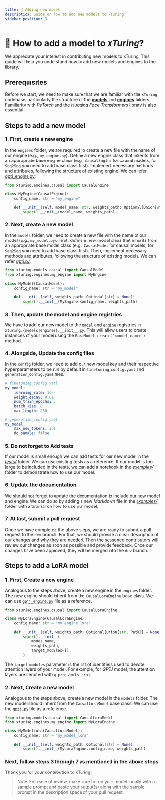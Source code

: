 ```yaml
---
title: 🤖 Adding new model
description: Guide on how to add new models to xTuring
sidebar_position: 3
---
```


# 🤖 How to add a model to _xTuring_?

We appreciate your interest in contributing new models to xTuring. This guide will help you understand how to add new models and engines to the library.

## Prerequisites
Before we start, we need to make sure that we are familiar with the `xTuring` codebase, particularly the structure of the [__models__](https://github.com/stochasticai/xTuring/tree/main/src/xturing/models) and [__engines__](https://github.com/stochasticai/xTuring/tree/main/src/xturing/engines) folders. Familiarity with _PyTorch_ and the _Hugging Face Transformers_ library is also essential.

## Steps to add a new model

### 1. First, create a new engine
In the `engines` folder, we are required to create a new file with the name of our engine (e.g., `my_engine.py`). Define a new engine class that inherits from an appropriate base engine class (e.g., `CausalEngine` for causal models, for `Seq2Seq` you need to add base class first). Implement necessary methods and attributes, following the structure of existing engine. We can refer [gptj_engine.py](https://github.com/stochasticai/xTuring/blob/main/src/xturing/engines/gptj_engine.py).

```python
from xturing.engines.causal import CausalEngine

class MyEngine(CausalEngine):
    config_name: str = "my_engine"

    def __init__(self, model_name: str, weights_path: Optional[Union[str, Path]] = None):
        super().__init__(model_name, weights_path)
```

### 2. Next, create a new model
In the `models` folder, we need to create a new file with the name of our model (e.g., `my_model.py`). First, define a new model class that inherits from an appropriate base model class (e.g., `CausalModel` for causal models, for `Seq2Seq` you need to add base class first). Then, implement necessary methods and attributes, following the structure of existing models. We can refer [gptj.py](https://github.com/stochasticai/xTuring/blob/main/src/xturing/models/gptj.py).

```python
from xturing.models.causal import CausalModel
from xturing.engines.my_engine import MyEngine

class MyModel(CausalModel):
    config_name: str = "my_model"

    def __init__(self, weights_path: Optional[str] = None):
        super().__init__(MyEngine.config_name, weights_path)
```

### 3. Then, update the model and engine registries 
We have to add our new model to the [`model`](https://github.com/stochasticai/xTuring/blob/main/src/xturing/models/__init__.py) and [`engine`](https://github.com/stochasticai/xTuring/blob/main/src/xturing/engines/__init__.py) registries in `xturing.{models|engines}.__init__.py`. This will allow users to create instances of your model using the `BaseModel.create('<model_name>')` method.

### 4. Alongside, Update the config files
In the `config` folder, we need to add our new model key and their respective hyperparameters to be run by default in `finetuning_config.yaml` and `generation_config.yaml` files.
```yaml
# finetuning_config.yaml
my_model:
    learning_rate: 1e-4
    weight_decay: 0.01
    num_train_epochs: 3
    batch_size: 8
    max_length: 256

# generation_config.yaml
my_model:
    max_new_tokens: 256
    do_sample: false

```

### 5. Do not forget to Add tests 
If our model is small enough we can add tests for our new model in the [_tests/_](https://github.com/stochasticai/xTuring/tree/main/tests/xturing) folder. We can use existing tests as a reference. If our model is too large to be included in the tests, we can add a notebook in the [_examples/_](https://github.com/stochasticai/xTuring/tree/main/examples) folder to demonstrate how to use our model.

### 6. Update the documentation
We should not forget to update the documentation to include our new model and engine. We can do so by adding a new _Markdown_ file in the [_examples/_](https://github.com/stochasticai/xTuring/tree/main/examples) folder with a tutorial on how to use our model.

### 7. At last, submit a pull request
Once we have completed the above steps, we are ready to submit a pull request to the `dev` branch. For that, we should provide a clear description of our changes and why they are needed. Then the seasoned contributors will review our changes as soon as possible and provide feedback. Once our changes have been approved, they will be merged into the `dev` branch.

## Steps to add a LoRA model

### 1. First, Create a new engine
Analogous to the steps above, create a new engine in the `engines` folder. The new engine should inherit from the `CausalLoraEngine` base class. We can use [`gptj_engine.py`](https://github.com/stochasticai/xTuring/blob/main/src/xturing/engines/gpt2_engine.py) file as a reference.

```python
from xturing.engines.causal import CausalLoraEngine

class MyLoraEngine(CausalLoraEngine):
    config_name: str = "my_engine_lora"

    def __init__(self, weights_path: Optional[Union[str, Path]] = None):
        super().__init__(
            model_name,
            weights_path,
            target_modules=[],
        )
```

The `target_modules` parameter is the list of identifiers used to denote attention layers of your model. For example, for *GPTJ* model, the attention layers are denoted with `q_proj` and `v_proj`.

### 2. Next, Create a new model
Analogous to the steps above, create a new model in the `models` folder. The new model should inherit from the `CausalLoraModel` base class. We can use the [`gptj.py`](https://github.com/stochasticai/xTuring/blob/main/src/xturing/models/gptj.py) file as a reference.
```python
from xturing.models.causal import CausalLoraModel
from xturing.engines.my_engine import MyLoraEngine

class MyModelLora(CausalLoraModel):
    config_name: str = "my_model_lora"

    def __init__(self, weights_path: Optional[str] = None):
        super().__init__(MyLoraEngine.config_name, weights_path)
```

### Next, follow steps 3 through 7 as mentioned in the above steps

Thank you for your contribution to xTuring!

> Note: For ease of review, make sure to run your model locally with a sample prompt and paste your output(s) along with the sample prompt in the description space of your pull request.
